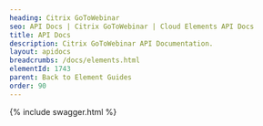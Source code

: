 ```yaml
---
heading: Citrix GoToWebinar
seo: API Docs | Citrix GoToWebinar | Cloud Elements API Docs
title: API Docs
description: Citrix GoToWebinar API Documentation.
layout: apidocs
breadcrumbs: /docs/elements.html
elementId: 1743
parent: Back to Element Guides
order: 90
---
```


{% include swagger.html %}

